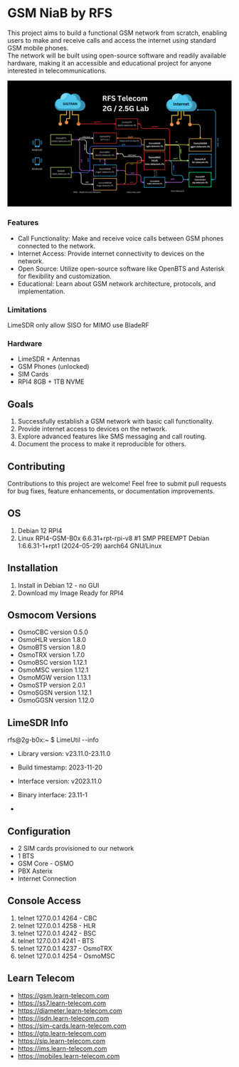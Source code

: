 # GSM NiaB by RFS


This project aims to build a functional GSM network from scratch, enabling users to make and receive calls and access the internet using standard GSM mobile phones. \
The network will be built using open-source software and readily available hardware, making it an accessible and educational project for anyone interested in telecommunications.

![RFS GSM Lab](./imgs/RFS_GSM_Lab.png "RFS GSM Lab")


### Features

- Call Functionality: Make and receive voice calls between GSM phones connected to the network.
- Internet Access: Provide internet connectivity to devices on the network.
- Open Source: Utilize open-source software like OpenBTS and Asterisk for flexibility and customization.
- Educational: Learn about GSM network architecture, protocols, and implementation.

### Limitations
LimeSDR only allow SISO for MIMO use BladeRF

### Hardware

- LimeSDR + Antennas
- GSM Phones (unlocked)
- SIM Cards
- RPI4 8GB + 1TB NVME

## Goals

1. Successfully establish a GSM network with basic call functionality.
2. Provide internet access to devices on the network.
3. Explore advanced features like SMS messaging and call routing.
4. Document the process to make it reproducible for others.


## Contributing

Contributions to this project are welcome! 
Feel free to submit pull requests for bug fixes, feature enhancements, or documentation improvements.

## OS
1. Debian 12 RPI4
2. Linux RPI4-GSM-B0x 6.6.31+rpt-rpi-v8 #1 SMP PREEMPT Debian 1:6.6.31-1+rpt1 (2024-05-29) aarch64 GNU/Linux

## Installation

1. Install in Debian 12 - no GUI
2. Download my Image Ready for RPI4

## Osmocom Versions
- OsmoCBC version 0.5.0
- OsmoHLR version 1.8.0
- OsmoBTS version 1.8.0
- OsmoTRX version 1.7.0
- OsmoBSC version 1.12.1
- OsmoMSC version 1.12.1
- OsmoMGW version 1.13.1
- OsmoSTP version 2.0.1
- OsmoSGSN version 1.12.1
- OsmoGGSN version 1.12.0

## LimeSDR Info


rfs@2g-b0x:~ $ LimeUtil --info


- Library version:      v23.11.0-23.11.0
- Build timestamp:      2023-11-20
- Interface version:    v2023.11.0
- Binary interface:     23.11-1

- 
## Configuration
- 2 SIM cards provisioned to our network
- 1 BTS
- GSM Core - OSMO
- PBX Asterix
- Internet Connection

## Console Access

1. telnet 127.0.0.1 4264 - CBC
2. telnet 127.0.0.1 4258 - HLR
3. telnet 127.0.0.1 4242 - BSC
4. telnet 127.0.0.1 4241 - BTS
5. telnet 127.0.0.1 4237 - OsmoTRX
6. telnet 127.0.0.1 4254 - OsmoMSC

## Learn Telecom
- https://gsm.learn-telecom.com
- https://ss7.learn-telecom.com
- https://diameter.learn-telecom.com
- https://isdn.learn-telecom.com
- https://sim-cards.learn-telecom.com
- https://gtp.learn-telecom.com
- https://sip.learn-telecom.com
- https://ims.learn-telecom.com
- https://mobiles.learn-telecom.com






